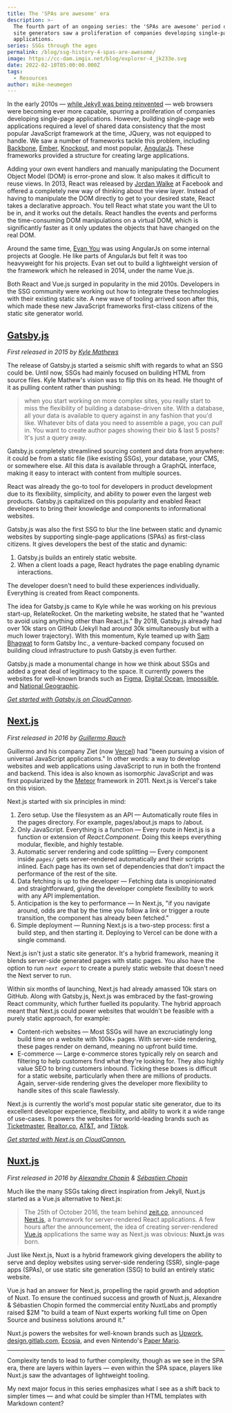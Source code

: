 ```yaml
---
title: The 'SPAs are awesome' era
description: >-
  The fourth part of an ongoing series: the 'SPAs are awesome' period of static
  site generators saw a proliferation of companies developing single-page
  applications.
series: SSGs through the ages
permalink: /blog/ssg-history-4-spas-are-awesome/
image: https://cc-dam.imgix.net/blog/explorer-4_jk233e.svg
date: 2022-02-10T05:00:00.000Z
tags:
  - Resources
author: mike-neumegen
---
```

In the early 2010s — [while Jekyll was being reinvented](/blog/ssg-history-3-reinvention/) — web browsers were becoming ever more capable, spurring a proliferation of companies developing single-page applications. However, building single-page web applications required a level of shared data consistency that the most popular JavaScript framework at the time, JQuery, was not equipped to handle. We saw a number of frameworks tackle this problem, including [Backbone](https://backbonejs.org/), [Ember](https://emberjs.com/), [Knockout](https://knockoutjs.com/index.html), and most popular, [AngularJs](https://angularjs.org/). These frameworks provided a structure for creating large applications.

Adding your own event handlers and manually manipulating the Document Object Model (DOM) is error-prone and slow. It also makes it difficult to reuse views. In 2013, React was released by [Jordan Walke](https://github.com/jordwalke) at Facebook and offered a completely new way of thinking about the view layer. Instead of having to manipulate the DOM directly to get to your desired state, React takes a declarative approach. You tell React what state you want the UI to be in, and it works out the details. React handles the events and performs the time-consuming DOM manipulations on a virtual DOM, which is significantly faster as it only updates the objects that have changed on the real DOM.

Around the same time, [Evan You](https://github.com/yyx990803) was using AngularJs on some internal projects at Google. He like parts of AngularJs but felt it was too heavyweight for his projects. Evan set out to build a lightweight version of the framework which he released in 2014, under the name Vue.js.

Both React and Vue.js surged in popularity in the mid 2010s. Developers in the SSG community were working out how to integrate these technologies with their existing static site. A new wave of tooling arrived soon after this, which made these new JavaScript frameworks first-class citizens of the static site generator world.

## [Gatsby.js](https://www.gatsbyjs.com/)

*First released in 2015 by [Kyle Mathews](https://github.com/KyleAMathews)*

The release of Gatsby.js started a seismic shift with regards to what an SSG could be. Until now, SSGs had mainly focused on building HTML from source files. Kyle Mathew's vision was to flip this on its head. He thought of it as pulling content rather than pushing:

> when you start working on more complex sites, you really start to miss the flexibility of building a database-driven site. With a database, all your data is available to query against in any fashion that you'd like. Whatever bits of data you need to assemble a page, you can *pull* in. You want to create author pages showing their bio & last 5 posts? It's just a query away.

Gatsby.js completely streamlined sourcing content and data from anywhere: it could be from a static file (like existing SSGs), your database, your CMS, or somewhere else. All this data is available through a GraphQL interface, making it easy to interact with content from multiple sources.

React was already the go-to tool for developers in product development due to its flexibility, simplicity, and ability to power even the largest web products. Gatsby.js capitalized on this popularity and enabled React developers to bring their knowledge and components to informational websites.

Gatsby.js was also the first SSG to blur the line between static and dynamic websites by supporting single-page applications (SPAs) as first-class citizens. It gives developers the best of the static and dynamic:

1. Gatsby.js builds an entirely static website.
2. When a client loads a page, React hydrates the page enabling dynamic interactions.

The developer doesn't need to build these experiences individually. Everything is created from React components.

The idea for Gatsby.js came to Kyle while he was working on his previous start-up, RelateRocket. On the marketing website, he stated that he "wanted to avoid using anything other than React.js." By 2018, Gatsby.js already had over 10k stars on GitHub (Jekyll had around 30k simultaneously but with a much lower trajectory). With this momentum, Kyle teamed up with [Sam Bhagwat](https://github.com/calcsam) to form Gatsby Inc., a venture-backed company focused on building cloud infrastructure to push Gatsby.js even further.

Gatsby.js made a monumental change in how we think about SSGs and added a great deal of legitimacy to the space. It currently powers the websites for well-known brands such as [Figma](https://www.figma.com/), [Digital Ocean](https://www.digitalocean.com/), [Impossible](https://impossiblefoods.com/), and [National Geographic](https://www.nationalgeographic.co.uk/).

[*Get started with Gatsby.js on CloudCannon*](https://app.cloudcannon.com/register?trial=cc_standard).

## [Next.js](https://nextjs.org/)

*First released in 2016 by [Guillermo Rauch](https://github.com/rauchg)*

Guillermo and his company Ziet (now [Vercel](https://vercel.com/)) had "been pursuing a vision of universal JavaScript applications." In other words: a way to develop websites and web applications using JavaScript to run in both the frontend and backend. This idea is also known as isomorphic JavaScript and was first popularized by the [Meteor](https://www.meteor.com/) framework in 2011. Next.js is Vercel's take on this vision.

Next.js started with six principles in mind:

1. Zero setup. Use the filesystem as an API — Automatically route files in the pages directory. For example, pages/about.js maps to /about.
2. Only JavaScript. Everything is a function — Every route in Next.js is a function or extension of *React.Component*. Doing this keeps everything modular, flexible, and highly testable.
3. Automatic server rendering and code splitting — Every component inside *`pages/`* gets server-rendered automatically and their scripts inlined. Each page has its own set of dependencies that don't impact the performance of the rest of the site.
4. Data fetching is up to the developer — Fetching data is unopinionated and straightforward, giving the developer complete flexibility to work with any API implementation.
5. Anticipation is the key to performance — In Next.js, "if you navigate around, odds are that by the time you follow a link or trigger a route transition, the component has already been fetched."
6. Simple deployment — Running Next.js is a two-step process: first a build step, and then starting it. Deploying to Vercel can be done with a single command.

Next.js isn't just a static site generator. It's a hybrid framework, meaning it blends server-side generated pages with static pages. You also have the option to run *`next export`* to create a purely static website that doesn't need the Next server to run.

Within six months of launching, Next.js had already amassed 10k stars on GitHub. Along with Gatsby.js, Next.js was embraced by the fast-growing React community, which further fuelled its popularity. The hybrid approach meant that Next.js could power websites that wouldn't be feasible with a purely static approach, for example:

* Content-rich websites — Most SSGs will have an excruciatingly long build time on a website with 100k+ pages. With server-side rendering, these pages render on demand, meaning no upfront build time.
* E-commerce — Large e-commerce stores typically rely on search and filtering to help customers find what they're looking for. They also highly value SEO to bring customers inbound. Ticking these boxes is difficult for a static website, particularly when there are millions of products. Again, server-side rendering gives the developer more flexibility to handle sites of this scale flawlessly.

Next.js is currently the world's most popular static site generator, due to its excellent developer experience, flexibility, and ability to work it a wide range of use-cases. It powers the websites for world-leading brands such as [Ticketmaster](https://www.ticketmaster.com/), [Realtor.co](https://www.realtor.com/), [AT&T](https://www.att.com/), and [Tiktok](https://www.tiktok.com/).

[*Get started with Next.js on CloudCannon.*](https://app.cloudcannon.com/register?trial=cc_standard)

## [Nuxt.js](https://nuxtjs.org/)

*First released in 2016 by [Alexandre Chopin](https://github.com/alexchopin/) & [Sébastien Chopin](https://github.com/Atinux)*

Much like the many SSGs taking direct inspiration from Jekyll, Nuxt.js started as a Vue.js alternative to Next.js:

> The 25th of October 2016, the team behind [zeit.co](https://web.archive.org/web/20180623121740mp_/https://zeit.co/), announced [Next.js](https://web.archive.org/web/20180623121740mp_/https://zeit.co/blog/next), a framework for server-rendered React applications. A few hours after the announcement, the idea of creating server-rendered [Vue.js](https://web.archive.org/web/20180623121740mp_/https://vuejs.org) applications the same way as Next.js was obvious: **Nuxt.js** was born.

Just like Next.js, Nuxt is a hybrid framework giving developers the ability to serve and deploy websites using server-side rendering (SSR), single-page apps (SPAs), or use static site generation (SSG) to build an entirely static website.

Vue.js had an answer for Next.js, propelling the rapid growth and adoption of Nuxt. To ensure the continued success and growth of Nuxt.js, Alexandre & Sébastien Chopin formed the commercial entity NuxtLabs and promptly raised $2M "to build a team of Nuxt experts working full time on Open Source and business solutions around it."

Nuxt.js powers the websites for well-known brands such as [Upwork](https://www.upwork.com/), [design.gitlab.com](https://design.gitlab.com/), [Ecosia](https://www.ecosia.org/), and even Nintendo's [Paper Mario](https://papermario.nintendo.com/).

---

Complexity tends to lead to further complexity, though as we see in the SPA era, there are layers within layers — even within the SPA space, players like Nuxt.js saw the advantages of lightweight tooling.

My next major focus in this series emphasizes what I see as a shift back to simpler times — and what could be simpler than HTML templates with Markdown content?